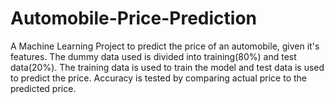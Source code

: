 # Automobile-Price-Prediction
A Machine Learning Project to predict the price of an automobile, given it's features. The dummy data used is divided into training(80%) and test data(20%). The training data is used to train the model and test data is used to predict the price. Accuracy is tested by comparing actual price to the predicted price.
